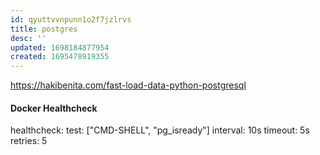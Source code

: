 ```yaml
---
id: qyuttvvnpunn1o2f7jzlrvs
title: postgres
desc: ''
updated: 1698184877954
created: 1695478919355
---
```

https://hakibenita.com/fast-load-data-python-postgresql



#### Docker Healthcheck

healthcheck:
  test: ["CMD-SHELL", "pg_isready"]
  interval: 10s
  timeout: 5s
  retries: 5